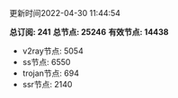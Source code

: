 更新时间2022-04-30 11:44:54

**总订阅: 241**
**总节点: 25246**
**有效节点: 14438**
- v2ray节点: 5054
- ss节点: 6550
- trojan节点: 694
- ssr节点: 2140
